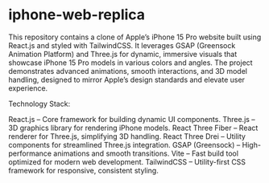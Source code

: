 # iphone-web-replica


This repository contains a clone of Apple’s iPhone 15 Pro website built using React.js and styled with TailwindCSS. It leverages GSAP (Greensock Animation Platform) and Three.js for dynamic, immersive visuals that showcase iPhone 15 Pro models in various colors and angles. The project demonstrates advanced animations, smooth interactions, and 3D model handling, designed to mirror Apple’s design standards and elevate user experience.

Technology Stack:

React.js – Core framework for building dynamic UI components.
Three.js – 3D graphics library for rendering iPhone models.
React Three Fiber – React renderer for Three.js, simplifying 3D handling.
React Three Drei – Utility components for streamlined Three.js integration.
GSAP (Greensock) – High-performance animations and smooth transitions.
Vite – Fast build tool optimized for modern web development.
TailwindCSS – Utility-first CSS framework for responsive, consistent styling.
